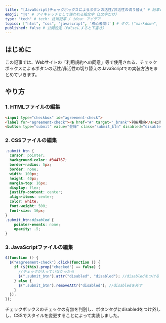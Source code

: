 ```yaml
---
title: "[JavaScript]チェックボックスによるボタンの活性/非活性の切り替え" # 記事のタイトル
emoji: "🙆‍♀️" # アイキャッチとして使われる絵文字（1文字だけ）
type: "tech" # tech: 技術記事 / idea: アイデア
topics: ["html", "css", "javascript", '初心者向け'] # タグ。["markdown", "rust", "aws"]のように指定する
published: false # 公開設定（falseにすると下書き）
---
```


## はじめに
この記事では、Webサイトの「利用規約への同意」等で使用される、チェックボックスによるボタンの活性/非活性の切り替えのJavaScriptでの実装方法をまとめていきます。

## やり方
### 1. HTMLファイルの編集
```html
<input type="checkbox" id="agreement-check">
<label for="agreement-check"><a href="#" target="_brank">利用規約</a>に同意する</label>
<button type="submit" value="登録" class="submit_btn" disabled=”disabled”>登録</button>
```

### 2. CSSファイルの編集
```css
.submit_btn {
  cursor: pointer;
  background-color: #344767;
  border-radius: 5px;
  border: none;
  width: 100px;
  height: 40px;
  margin-top: 16px;
  display: flex;
  justify-content: center;
  align-items: center;
  color: white;
  font-weight: 500;
  font-size: 16px;
}
.submit_btn:disabled {
    pointer-events: none;
    opacity: .5;
}
```
### 3. JavaScriptファイルの編集

```js
$(function () {
  $("#agreement-check").click(function () {
    if ($(this).prop("checked") == false) {
      //チェックが入っていなかったら
      $(".submit_btn").attr("disabled", "disabled"); //disabledをつける
    } else {
      $(".submit_btn").removeAttr("disabled"); //disabledを外す
    }
  });
});
```


チェックボックスのチェックの有無を判別し、ボタンタグにdisabledをつけ外しし、CSSでスタイルを変更することによって実装しました。
